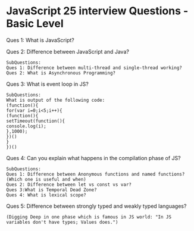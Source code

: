 # JavaScript 25 interview Questions - Basic Level

Ques 1: What is JavaScript?

Ques 2: Difference between JavaScript and Java?

    SubQuestions:
    Ques 1: Difference between multi-thread and single-thread working?
    Ques 2: What is Asynchronous Programming?

Ques 3: What is event loop in JS?

    SubQuestions:
    What is output of the following code:
    (function(){
    for(var i=0;i<5;i++){
    (function(){
    setTimeout(function(){
    console.log(i);
    },1000);
    })()
    }
    })()

Ques 4: Can you explain what happens in the compilation phase of JS?

    SubQuestions:
    Ques 1: Difference between Anonymous functions and named functions? (Which one is useful and when)
    Ques 2: Difference between let vs const vs var?
    Ques 3:What is Temporal Dead Zone?
    Ques 4: What is lexical scope?

Ques 5: Difference between strongly typed and weakly typed languages?

    (Digging Deep in one phase which is famous in JS world: "In JS variables don't have types; Values does.")
